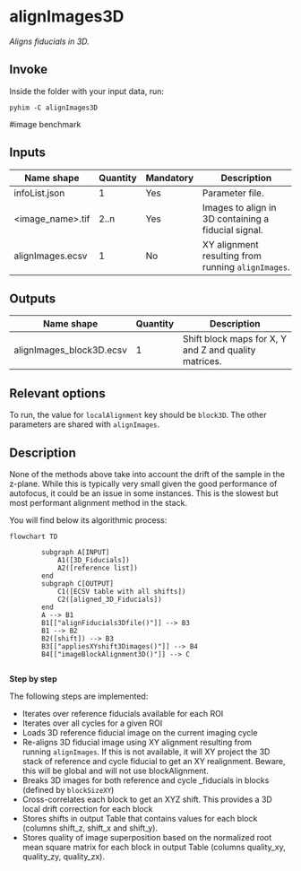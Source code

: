 
# alignImages3D
*Aligns fiducials in 3D.*

## Invoke
Inside the folder with your input data, run:
```shell
pyhim -C alignImages3D
```
#image benchmark
## Inputs

|Name shape|Quantity|Mandatory|Description|
|---|---|---|---|
|infoList.json|1|Yes|Parameter file.|
|<image_name>.tif|2..n|Yes|Images to align in 3D containing a fiducial signal.|
|alignImages.ecsv|1|No|XY alignment resulting from running `alignImages`.|

## Outputs
|Name shape|Quantity|Description|
|---|---|---|
|alignImages_block3D.ecsv|1|Shift block maps for X, Y and Z and quality matrices.|

## Relevant options

To run, the value for ```localAlignment``` key should be ```block3D```. The other parameters are shared with ```alignImages```.

## Description

None of the methods above take into account the drift of the sample in the z-plane. While this is typically very small given the good performance of autofocus, it could be an issue in some instances. This is the slowest but most performant alignment method in the stack.

You will find below its algorithmic process:

```{mermaid}
flowchart TD

		subgraph A[INPUT]
			A1([3D_Fiducials])
			A2([reference list])
		end
		subgraph C[OUTPUT]
			C1([ECSV table with all shifts])
			C2([aligned_3D_Fiducials])
		end
		A --> B1
		B1[["alignFiducials3Dfile()"]] --> B3
		B1 --> B2
		B2([shift]) --> B3
		B3[["appliesXYshift3Dimages()"]] --> B4
		B4[["imageBlockAlignment3D()"]] --> C
	
```

**Step by step**

The following steps are implemented:
- Iterates over reference fiducials available for each ROI
- Iterates over all cycles for a given ROI
- Loads 3D reference fiducial image on the current imaging cycle  
- Re-aligns 3D fiducial image using XY alignment resulting from running `alignImages`. If this is not available, it will XY project the 3D stack of reference and cycle fiducial to get an XY realignment. Beware, this will be global and will not use blockAlignment.
- Breaks 3D images for both reference and cycle _fiducials in blocks (defined by `blockSizeXY`)
- Cross-correlates each block to get an XYZ shift. This provides a 3D local drift correction for each block
- Stores shifts in output Table that contains values for each block (columns shift_z, shift_x and shift_y).
- Stores quality of image superposition based on the normalized root mean square matrix for each block in output Table (columns quality_xy, quality_zy, quality_zx).
